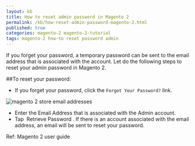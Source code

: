 ```yaml
---
layout: kb
title: How to reset admin password in Magento 2
permalink: /kb/how-reset-admin-password-magento-2.html
published: true
categories: magento-2 magento-2-tutorial
tags: magento-2 how-to reset password admin
---
```


If you forget your password, a temporary password can be sent to the email address that is associated with the account. Let do the following steps to reset your admin password in Magento 2.

##To reset your password:

* If you forget your password, click the `Forgot Your Password?` link.

![magento 2 store email addresses](https://lh5.googleusercontent.com/QWQ7VkKQSet5zYrtvz08wxq2onO98l-rKl-h7AHZNKgjEh-mkvTnvDpciaFus9ZzAfRxFWRav6isXJRyH8QzjiIAPsjyHOAo1_0uaqzoPZmVbwfPOKUYyQA-yNOHsSSzDYht8YPT)

* Enter the Email Address that is associated with the Admin account.
* Tap  Retrieve Password .
If there is an account associated with the email address, an email will be sent to reset your
password.

Ref: Magento 2 user guide
